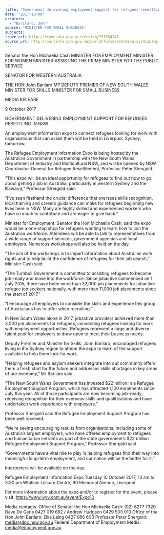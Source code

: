 ```yaml
---
title: "Government delivering employment support for refugees resettling in NSW"
date: "2017-10-09"
creators:
  - "Barilaro, John"
source: "MINISTER FOR SMALL BUSINESS"
subjects:
trove_url: http://trove.nla.gov.au/version/251054143
source_url: http://parlinfo.aph.gov.au/parlInfo/search/display/display.w3p;query=Id%3A%22media/pressrel/5563885%22
---
```


 

 Senator the Hon Michaelia Cash  MINISTER FOR EMPLOYMENT  MINISTER FOR WOMEN  MINISTER ASSISTING THE PRIME MINISTER FOR THE PUBLIC SERVICE 

 SENATOR FOR WESTERN AUSTRALIA   

 THE HON John Barilaro MP  DEPUTY PREMIER OF NEW SOUTH WALES  MINISTER FOR SKILLS  MINISTER FOR SMALL BUSINESS 

 

 MEDIA RELEASE   

 9 October 2017 

 

 GOVERNMENT DELIVERING EMPLOYMENT SUPPORT FOR  REFUGEES RESETTLING IN NSW   

 An employment information expo to connect refugees looking for work with organisations that  can assist them will be held in Liverpool, Sydney, tomorrow.   

 The Refugee Employment Information Expo is being hosted by the Australian Government in  partnership with the New South Wales Department of Industry and Multicultural NSW, and will  be opened by NSW Coordinator-General for Refugee Resettlement, Professor Peter Shergold.   

 “This expo will be an ideal opportunity for refugees to find out how to go about getting a job in  Australia, particularly in western Sydney and the Illawarra,” Professor Shergold said.   

 “I’ve seen firsthand the crucial difference that overseas skills recognition, local training and  careers guidance can make for refugees beginning new lives here in NSW. Many are highly skilled  and experienced workers who have so much to contribute and are eager to give back.”   

 Minister for Employment, Senator the Hon Michaelia Cash, said the expo would be a one-stop  shop for refugees wanting to learn how to join the Australian workforce. Attendees will be able to  talk to representatives from a wide range of support services, government agencies and local  employers. Numerous workshops will also be held on the day.   

 “The aim of the workshops is to impart information about Australian work rights and to help build  the confidence of refugees for their job search,” Minister Cash said.   

 “The Turnbull Government is committed to assisting refugees to become job-ready and move into  the workforce. Since jobactive commenced on 1 July 2015, there have been more than 32,000 job  placements for jobactive refugee job seekers nationally, with more than 11,000 job placements  since the start of 2017.”   

 “I encourage all employers to consider the skills and experience this group of Australians has to  offer when recruiting.”   

 In New South Wales alone in 2017, jobactive providers achieved more than 3,000 job placements  for refugees, connecting refugees looking for work with employment opportunities. Refugees  represent a large and diverse talent pool for employers to draw upon to meet their business needs.   

 Deputy Premier and Minister for Skills, John Barilaro, encouraged refugees living in the Sydney  region to attend the expo to learn of the support available to help them look for work.   

 “Helping refugees and asylum seekers integrate into our community offers them a fresh start for  the future and addresses skills shortages in key areas of our economy,” Mr Barilaro said.   

 “The New South Wales Government has invested $22 million in a Refugee Employment Support  Program, which has attracted 1,100 enrolments since July this year. All of those participants are  now becoming job-ready, receiving recognition for their overseas skills and qualifications and  have undertaken work experience with employers.”   

 Professor Shergold said the Refugee Employment Support Program has been well received.   

 “We’re seeing encouraging results from organisations, including some of Australia’s largest  employers, who have offered employment to refugees and humanitarian entrants as part of the  state government’s $22 million Refugee Employment Support Program,” Professor Shergold said.   

 “Governments have a vital role to play in helping refugees find their way into meaningful long-term employment, and our nation will be the better for it.”   

 Interpreters will be available on the day.   

 Refugee Employment Information Expo  Tuesday 10 October 2017, 10 am to 3:30 pm  Whitlam Leisure Centre, 90 Memorial Avenue, Liverpool   

 For more information about the expo and/or to register for the event, please visit:  https://www.ivvy.com.au/event/Expo10   

 

 Media contacts:  Office of Senator the Hon Michaelia Cash: (02) 6277 7320   Dave De Garis 0427 019 692 / Andrew Hudgson 0429 500 913  Office of the Hon John Barilaro: Ellie Laing 0427 066 603  Professor Peter Shergold: media@dpc.nsw.gov.au  Federal Department of Employment Media: media@employment.gov.au 

